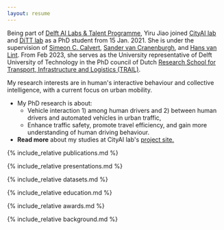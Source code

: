 ```yaml
---
layout: resume
---
```

Being part of [<u>Delft AI Labs & Talent Programme</u>](https://www.tudelft.nl/ai/tu-delft-ai-labs), Yiru Jiao joined [<u>CityAI lab</u>](https://www.tudelft.nl/en/ai/cityai-lab) and [<u>DiTT lab</u>](https://www.tudelft.nl/citg/over-faculteit/afdelingen/transport-planning/research/labs/data-analytics-and-traffic-simulation-lab/dittlab-tu-delft/) as a PhD student from 15 Jan. 2021. She is under the supervision of [<u>Simeon C. Calvert</u>](https://scholar.google.nl/citations?user=pwVbHHEAAAAJ&hl=nl), [<u>Sander van Cranenburgh</u>](https://scholar.google.nl/citations?user=-FNYwWYAAAAJ&hl=en&inst=6173373803492361994&oi=ao), and [<u>Hans van Lint</u>](https://scholar.google.nl/citations?user=Q95PbrMAAAAJ&hl=en&inst=6173373803492361994&oi=sra). From Feb 2023, she serves as the University representative of Delft University of Technology in the PhD council of Dutch [<u>Research School for Transport, Infrastructure and Logistics (TRAIL)</u>](https://rstrail.nl). 

My research interests are in human's interactive behaviour and collective intelligence, with a current focus on urban mobility. 
- My PhD research is about:
  - Vehicle interaction 1) among human drivers and 2) between human drivers and automated vehicles in urban traffic,
  - Enhance traffic safety, promote travel efficiency, and gain more understanding of human driving behaviour. 
- <b>Read more</b> about my studies at CityAI lab's [<u>project site.</u>](https://www.cityai-lab.nl/vehicle-coordination/)

{% include_relative publications.md %}

{% include_relative presentations.md %}

{% include_relative datasets.md %}

{% include_relative education.md %}

{% include_relative awards.md %}

{% include_relative background.md %}
